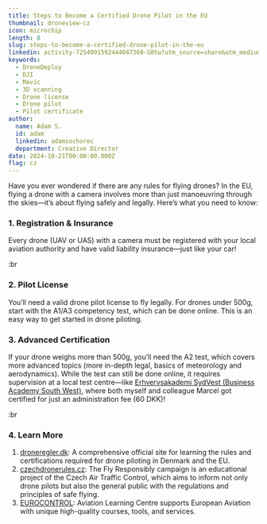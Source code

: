 ```yaml
---
title: Steps to Become a Certified Drone Pilot in the EU
thumbnail: droneview-cz
icon: microchip
length: 8
slug: steps-to-become-a-certified-drone-pilot-in-the-eu
linkedin: activity-7254091592444047360-G0tw?utm_source=share&utm_medium=member_desktop
keywords:
  - DroneDeploy
  - DJI
  - Mavic
  - 3D scanning
  - Drone license
  - Drone pilot
  - Pilot certificate
author:
  name: Adam S.
  id: adam
  linkedin: adamsochorec
  department: Creative Director
date: 2024-10-21T00:00:00.000Z
flag: cz
---
```


Have you ever wondered if there are any rules for flying drones? In the EU, flying a drone with a camera involves more than just manoeuvring through the skies—it’s about flying safely and legally. Here’s what you need to know:

### 1. Registration & Insurance

Every drone (UAV or UAS) with a camera must be registered with your local aviation authority and have valid liability insurance—just like your car!

:br

### 2. Pilot License

You’ll need a valid drone pilot license to fly legally. For drones under 500g, start with the A1/A3 competency test, which can be done online. This is an easy way to get started in drone piloting.

### 3. Advanced Certification

If your drone weighs more than 500g, you’ll need the A2 test, which covers more advanced topics (more in-depth legal, basics of meteorology and aerodynamics). While the test can still be done online, it requires supervision at a local test centre—like [Erhvervsakademi SydVest (Business Academy South West)](https://easv.dk), where both myself and colleague Marcel got certified for just an administration fee (60 DKK)!

:br

### 4. Learn More

1. [droneregler.dk](https://droneregler.dk): A comprehensive official site for learning the rules and certifications required for drone piloting in Denmark and the EU.
2. [czechdronerules.cz](https://czechdronerules.cz): The Fly Responsibly campaign is an educational project of the Czech Air Traffic Control, which aims to inform not only drone pilots but also the general public with the regulations and principles of safe flying.
3. [EUROCONTROL](https://learningzone.eurocontrol.int/ilp/pages/external-dashboard.jsf?menuId=1104\&locale=en-GB#/?dashboardId=6): Aviation Learning Centre supports European Aviation with unique high-quality courses, tools, and services.
